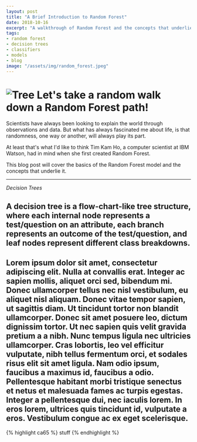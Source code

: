 ```yaml
---
layout: post
title: "A Brief Introduction to Random Forest"
date: 2018-10-16
excerpt: "A walkthrough of Random Forest and the concepts that underlie it."
tags:
- random forest
- decision trees
- classifiers
- models
- blog
image: "/assets/img/random_forest.jpeg"
---
```

![Tree]({{"/assets/img/random_forest.jpeg"}})
**Let's take a random walk down a Random Forest path!**
===

Scientists have always been looking to explain the world through observations and data. But what has always fascinated me about life, is that randomness, one way or another, will always play its part.

At least that's what I'd like to think Tim Kam Ho, a computer scientist at IBM Watson, had in mind when she first created Random Forest.

This blog post will cover the basics of the Random Forest model and the concepts that underlie it.

---
*Decision Trees*

A decision tree is a flow-chart-like tree structure, where each internal node represents a test/question on an attribute, each branch represents an outcome of the test/question, and leaf nodes represent different class breakdowns.
---


Lorem ipsum dolor sit amet, consectetur adipiscing elit. Nulla at convallis erat. Integer ac sapien mollis, aliquet orci sed, bibendum mi. Donec ullamcorper tellus nec nisl vestibulum, eu aliquet nisl aliquam. Donec vitae tempor sapien, ut sagittis diam. Ut tincidunt tortor non blandit ullamcorper. Donec sit amet posuere leo, dictum dignissim tortor. Ut nec sapien quis velit gravida pretium a a nibh. Nunc tempus ligula nec ultricies ullamcorper. Cras lobortis, leo vel efficitur vulputate, nibh tellus fermentum orci, et sodales risus elit sit amet ligula. Nam odio ipsum, faucibus a maximus id, faucibus a odio. Pellentesque habitant morbi tristique senectus et netus et malesuada fames ac turpis egestas. Integer a pellentesque dui, nec iaculis lorem. In eros lorem, ultrices quis tincidunt id, vulputate a eros. Vestibulum congue ac ex eget scelerisque.
---

{% highlight ca65 %}
stuff
{% endhighlight %}
